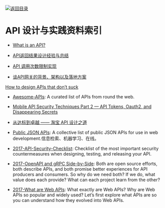 [![返回目录](https://parg.co/UGo)](https://parg.co/b4z) 
 
 

# API 设计与实践资料索引

- [What is an API?](https://words.werd.io/what-is-an-api-bd913f45ff23#.21o2m1qc0)

- [API返回结果设计经验与总结](http://tutuge.me/2016/05/02/design-json-api-respoense/)

- [API 调用次数限制实现](https://zhuanlan.zhihu.com/p/20872901?hmsr=toutiao.io&utm_medium=toutiao.io&utm_source=toutiao.io)

- [谈API网关的背景、架构以及落地方案](http://www.infoq.com/cn/news/2016/07/API-background-architecture-floo)

 [How to design APIs that don’t suck](https://medium.freecodecamp.com/https-medium-com-anupcowkur-how-to-design-apis-that-dont-suck-922d864365c9#.muabkix06)

- [Awesome-APIs](https://github.com/abhishekbanthia/Awesome-APIs): A curated list of APIs from round the web.

- [Mobile API Security Techniques Part 2 — API Tokens, Oauth2, and Disappearing Secrets](https://hackernoon.com/mobile-api-security-techniques-fc1f577840ab#.z45vrlbqg)
 
- [从达标到卓越 —— 淘宝 API 设计之道](http://taobaofed.org/blog/2017/02/16/a-guide-to-api-design/) 

- [Public JSON APIs](https://github.com/toddmotto/public-apis): A collective list of public JSON APIs for use in web development.信息检索、机器学习、在线。

- [2017-API-Security-Checklist](https://github.com/shieldfy/API-Security-Checklist): Checklist of the most important security countermeasures when designing, testing, and releasing your API.

- [2017-OpenAPI and gRPC Side-by-Side](https://parg.co/U6o):  Both are open source efforts, both describe APIs, and both promise better experiences for API producers and consumers. So why do we need both? If we do, what value does each provide? What can each project learn from the other?

- [2017-What are Web APIs](https://hackernoon.com/what-are-web-apis-c74053fa4072): What exactly are Web APIs? Why are Web APIs so popular and widely used? Let’s first explore what APIs are so you can understand how they evolved into Web APIs.